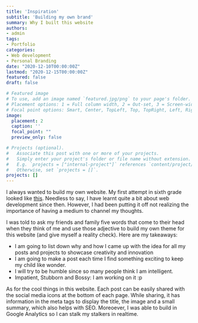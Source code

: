 ```yaml
---
title: 'Inspiration'
subtitle: 'Building my own brand'
summary: Why I built this website
authors:
- admin
tags:
- Portfolio
categories:
- Web development
- Personal Branding
date: "2020-12-10T00:00:00Z"
lastmod: "2020-12-15T00:00:00Z"
featured: false
draft: false

# Featured image
# To use, add an image named `featured.jpg/png` to your page's folder.
# Placement options: 1 = Full column width, 2 = Out-set, 3 = Screen-width
# Focal point options: Smart, Center, TopLeft, Top, TopRight, Left, Right, BottomLeft, Bottom, BottomRight
image:
  placement: 2
  caption: ''
  focal_point: ""
  preview_only: false

# Projects (optional).
#   Associate this post with one or more of your projects.
#   Simply enter your project's folder or file name without extension.
#   E.g. `projects = ["internal-project"]` references `content/project/deep-learning/index.md`.
#   Otherwise, set `projects = []`.
projects: []
---
```


I always wanted to build my own website. My first attempt in sixth grade looked like [this](https://viditcool.weebly.com/). Needless to say, I have learnt quite a bit about web development since then. However, I had been putting it off not realizing the importance of having a medium to channel my thoughts. 

I was told to ask my friends and family five words that come to their head when they think of me and use those adjective to build my own theme for this website (and give myself a reality check). Here are my takeaways:
* I am going to list down why and how I came up with the idea for all my posts and projects to showcase creativity and innovation
* I am going to make a post each time I find something exciting to keep my child like wonder.
* I will try to be humble since so many people think I am intelligent.
* Impatient, Stubborn and Bossy: I am working on it :p

As for the cool things in this website. 
Each post can be easily shared with the social media icons at the bottom of each page. While sharing, it has information in the meta tags to display the title, the image and a small summary, which also helps with SEO. Moreoever, I was able to build in Google Analytics so I can stalk my stalkers in realtime.